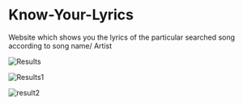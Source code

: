 # Know-Your-Lyrics
Website which shows you the lyrics of the particular searched song according to song name/ Artist




![Results](https://user-images.githubusercontent.com/59758205/119546427-8ac59e00-bdb1-11eb-94dc-d50962c4d210.PNG)



![Results1](https://user-images.githubusercontent.com/59758205/119546437-8c8f6180-bdb1-11eb-832f-9cd3887a8bd5.PNG)



![result2](https://user-images.githubusercontent.com/59758205/119546559-aa5cc680-bdb1-11eb-8084-a74e6e9857c7.PNG)
